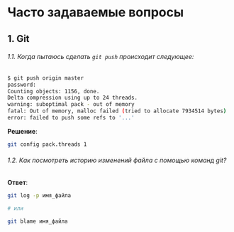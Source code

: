 # Часто задаваемые вопросы

## 1. Git

###### 1.1. Когда пытаюсь сделать `git push` происходит следующее:

```sh
$ git push origin master
password: 
Counting objects: 1156, done.
Delta compression using up to 24 threads.
warning: suboptimal pack - out of memory
fatal: Out of memory, malloc failed (tried to allocate 7934514 bytes)
error: failed to push some refs to '...'
```

**Решение**:

```sh
git config pack.threads 1
```

###### 1.2. Как посмотреть историю изменений файла с помощью команд git?

**Ответ**:

```sh
git log -p имя_файла

# или

git blame имя_файла
```
